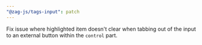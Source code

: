 ```yaml
---
"@zag-js/tags-input": patch
---
```


Fix issue where highlighted item doesn't clear when tabbing out of the input to an external button within the `control`
part.
